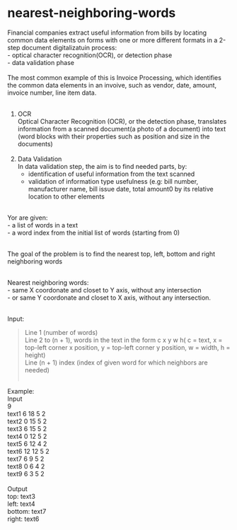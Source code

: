 # nearest-neighboring-words

Financial companies extract useful information from bills by locating common data elements on forms with one or more different formats in a 2-step document digitalizatuin process:<br>
	- optical character recognition(OCR), or detection phase<br>
	- data validation phase<br>
	<br>
The most common example of this is Invoice Processing, which identifies the common data elements in an invoive, such as vendor, date, amount, invoice number, line item data.<br>
<br>
1. OCR<br>
Optical Character Recognition (OCR), or the detection phase, translates information from a scanned document(a photo of a document) into text (word blocks with their properties such as position and size in the documents)
<br><br>
2. Data Validation <br>
In data validation step, the aim is to find needed parts, by: <br>
	- identification of useful information from the text scanned <br>
	- validation of information type usefulness (e.g: bill number, manufacturer name, bill issue date, total amount0 by its relative location to other elements <br>
	<br>
Yor are given: <br>
	- a list of words in a text <br>
	- a word index from the initial list of words (starting from 0) <br> <br>

The goal of the problem is to find the nearest top, left, bottom and right neighboring words <br> <br>

Nearest neighboring words:<br>
	- same X coordonate and closet to Y axis, without any intersection <br>
	- or same Y coordonate and closet to X axis, without any intersection. <br> <br>
	
Input: <br>
> Line 1 (number of words) <br>
> Line 2 to (n + 1), words in the text in the form c x y w h(
 c = text, x = top-left corner x position, y = top-left corner y position, w = width, h = height) <br>
> Line (n + 1) index (index of given word for which neighbors are needed) <br> <br>

Example: <br>
Input <br>
9 <br>
text1 6 18 5 2 <br>
text2 0 15 5 2 <br>
text3 6 15 5 2 <br>
text4 0 12 5 2 <br>
text5 6 12 4 2 <br>
text6 12 12 5 2 <br>
text7 6 9 5 2 <br>
text8 0 6 4 2 <br>
text9 6 3 5 2 <br>
<br>
Output<br>
top: text3 <br>
left: text4<br>
bottom: text7<br>
right: text6 <br>
